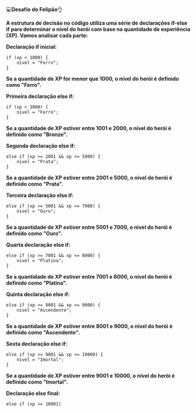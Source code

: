 💻**Desafio do Felipão**👌

**A estrutura de decisão no código utiliza uma série de declarações if-else if para determinar o nível do herói com base na quantidade de experiência (XP). Vamos analisar cada parte:**

**Declaração if inicial:**

```
if (xp < 1000) {
    nivel = "Ferro";
}
```

**Se a quantidade de XP for menor que 1000, o nível do herói é definido como "Ferro".**

**Primeira declaração else if:**

```
if (xp < 1000) {
    nivel = "Ferro";
}
```

**Se a quantidade de XP estiver entre 1001 e 2000, o nível do herói é definido como "Bronze".**

**Segunda declaração else if:**

```
else if (xp >= 2001 && xp <= 5000) {
    nivel = "Prata";
}
```

**Se a quantidade de XP estiver entre 2001 e 5000, o nível do herói é definido como "Prata".**

**Terceira declaração else if:**

```
else if (xp >= 5001 && xp <= 7000) {
    nivel = "Ouro";
}
```

**Se a quantidade de XP estiver entre 5001 e 7000, o nível do herói é definido como "Ouro".**

**Quarta declaração else if:**

```
else if (xp >= 7001 && xp <= 8000) {
    nivel = "Platina";
}
```

**Se a quantidade de XP estiver entre 7001 e 8000, o nível do herói é definido como "Platina".**

**Quinta declaração else if:**

```
else if (xp >= 8001 && xp <= 9000) {
    nivel = "Ascendente";
}
```

**Se a quantidade de XP estiver entre 8001 e 9000, o nível do herói é definido como "Ascendente".**

**Sexta declaração else if:**

```
else if (xp >= 9001 && xp <= 10000) {
    nivel = "Imortal";
}
```

**Se a quantidade de XP estiver entre 9001 e 10000, o nível do herói é definido como "Imortal".**

**Declaração else final:**

```
else if (xp >= 10001)
```
